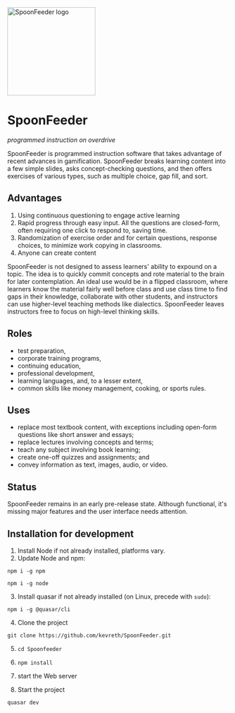 <img src="https://github.com/kevreth/SpoonFeeder/assets/47391465/af633b8b-d0df-421b-a699-36f7a90abb19" alt="SpoonFeeder logo" width="200" height="200">

# SpoonFeeder

_programmed instruction on overdrive_

SpoonFeeder is programmed instruction software that takes advantage of recent advances in gamification. SpoonFeeder breaks learning content into a few simple slides, asks concept-checking questions, and then offers exercises of various types, such as multiple choice, gap fill, and sort.

## Advantages

1. Using continuous questioning to engage active learning
2. Rapid progress through easy input. All the questions are closed-form, often requiring one click to respond to, saving time.
3. Randomization of exercise order and for certain questions, response choices, to minimize work copying in classrooms.
4. Anyone can create content

SpoonFeeder is not designed to assess learners' ability to expound on a topic. The idea is to quickly commit concepts and rote material to the brain for later contemplation. An ideal use would be in a flipped classroom, where learners know the material fairly well before class and use class time to find gaps in their knowledge, collaborate with other students, and instructors can use higher-level teaching methods like dialectics. SpoonFeeder leaves instructors free to focus on high-level thinking skills.

## Roles

* test preparation,
* corporate training programs,
* continuing education,
* professional development,
* learning languages, and, to a lesser extent,
* common skills like money management, cooking, or sports rules.

## Uses

* replace most textbook content, with exceptions including open-form questions like short answer and essays;
* replace lectures involving concepts and terms;
* teach any subject involving book learning;
* create one-off quizzes and assignments; and
* convey information as text, images, audio, or video.

## Status

SpoonFeeder remains in an early pre-release state. Although functional, it's missing major features and the user interface needs attention.

## Installation for development

1) Install Node if not already installed, platforms vary.
2) Update Node and npm:

`npm i -g npm`

`npm i -g node`

3) Install quasar if not already installed (on Linux, precede with `sudo`):

`npm i -g @quasar/cli`

4) Clone the project

`git clone https://github.com/kevreth/SpoonFeeder.git`

5) `cd Spoonfeeder`

6) `npm install`

7) start the Web server



8) Start the project

`quasar dev`
